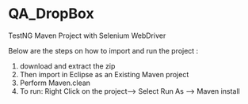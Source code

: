 # QA_DropBox
TestNG Maven Project with Selenium WebDriver

Below are the steps on how to import and run the project :

1. download and extract the zip
2. Then import in Eclipse as an Existing Maven project
3. Perform Maven.clean
4. To run: Right Click on the project--> Select Run As --> Maven install
